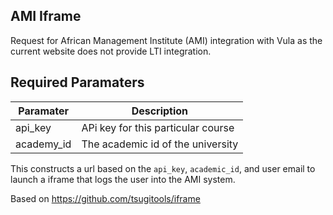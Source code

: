 
AMI Iframe
-------------------

Request for African Management Institute (AMI) integration with Vula as the current website does not provide LTI integration.

## Required Paramaters

| Paramater | Description |
|-----------|-------------|
| api_key | APi key for this particular course |
| academy_id | The academic id of the university |

This constructs a url based on the `api_key`, `academic_id`, and user email to launch a iframe that logs the user into the AMI system.

Based on https://github.com/tsugitools/iframe

